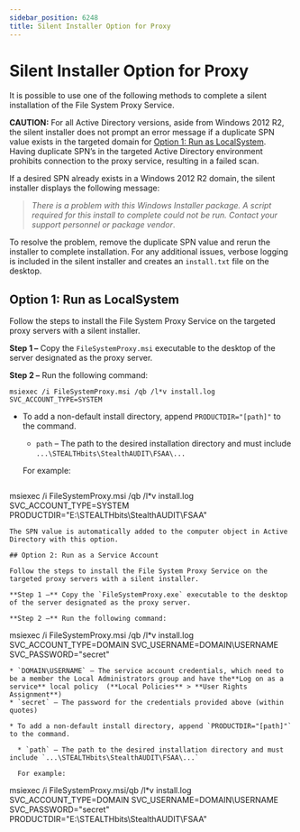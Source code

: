 ```yaml
---
sidebar_position: 6248
title: Silent Installer Option for Proxy
---
```


# Silent Installer Option for Proxy

It is possible to use one of the following methods to complete a silent installation of the File System Proxy Service.

**CAUTION:** For all Active Directory versions, aside from Windows 2012 R2, the silent installer does not prompt an error message if a duplicate SPN value exists in the targeted domain for [Option 1: Run as LocalSystem](#Option "Option 1: Run as LocalSystem"). Having duplicate SPN’s in the targeted Active Directory environment prohibits connection to the proxy service, resulting in a failed scan.

If a desired SPN already exists in a Windows 2012 R2 domain, the silent installer displays the following message:

> *There is a problem with this Windows Installer package. A script required for this install to complete could not be run. Contact your support personnel or package vendor*.

To resolve the problem, remove the duplicate SPN value and rerun the installer to complete installation. For any additional issues, verbose logging is included in the silent installer and creates an `install.txt` file on the desktop.

## Option 1: Run as LocalSystem

Follow the steps to install the File System Proxy Service on the targeted proxy servers with a silent installer.

**Step 1 –** Copy the `FileSystemProxy.msi` executable to the desktop of the server designated as the proxy server.

**Step 2 –** Run the following command:

```
msiexec /i FileSystemProxy.msi /qb /l*v install.log SVC_ACCOUNT_TYPE=SYSTEM
```
* To add a non-default install directory, append `PRODUCTDIR="[path]"` to the command.

  * `path` – The path to the desired installation directory and must include `...\STEALTHbits\StealthAUDIT\FSAA\...`

  For example:

  ```
msiexec /i FileSystemProxy.msi /qb /l*v install.log SVC_ACCOUNT_TYPE=SYSTEM PRODUCTDIR="E:\STEALTHbits\StealthAUDIT\FSAA"
  ```
The SPN value is automatically added to the computer object in Active Directory with this option.

## Option 2: Run as a Service Account

Follow the steps to install the File System Proxy Service on the targeted proxy servers with a silent installer.

**Step 1 –** Copy the `FileSystemProxy.exe` executable to the desktop of the server designated as the proxy server.

**Step 2 –** Run the following command:

```
msiexec /i FileSystemProxy.msi /qb /l*v install.log SVC_ACCOUNT_TYPE=DOMAIN SVC_USERNAME=DOMAIN\USERNAME SVC_PASSWORD="secret"
```
* `DOMAIN\USERNAME` – The service account credentials, which need to be a member the Local Administrators group and have the**Log on as a service** local policy  (**Local Policies** > **User Rights Assignment**)
* `secret` – The password for the credentials provided above (within quotes)

* To add a non-default install directory, append `PRODUCTDIR="[path]"` to the command.

  * `path` – The path to the desired installation directory and must include `...\STEALTHbits\StealthAUDIT\FSAA\...`

  For example:

  ```
msiexec /i FileSystemProxy.msi/qb /l*v install.log SVC_ACCOUNT_TYPE=DOMAIN SVC_USERNAME=DOMAIN\USERNAME SVC_PASSWORD="secret" PRODUCTDIR="E:\STEALTHbits\StealthAUDIT\FSAA"
  ```